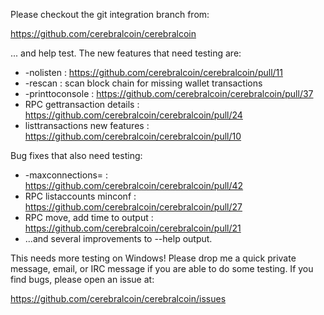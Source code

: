 Please checkout the git integration branch from:

https://github.com/cerebralcoin/cerebralcoin

... and help test.  The new features that need testing are:

* -nolisten : https://github.com/cerebralcoin/cerebralcoin/pull/11
* -rescan : scan block chain for missing wallet transactions
* -printtoconsole : https://github.com/cerebralcoin/cerebralcoin/pull/37
* RPC gettransaction details : https://github.com/cerebralcoin/cerebralcoin/pull/24
* listtransactions new features : https://github.com/cerebralcoin/cerebralcoin/pull/10

Bug fixes that also need testing:

* -maxconnections= : https://github.com/cerebralcoin/cerebralcoin/pull/42
* RPC listaccounts minconf : https://github.com/cerebralcoin/cerebralcoin/pull/27
* RPC move, add time to output : https://github.com/cerebralcoin/cerebralcoin/pull/21
* ...and several improvements to --help output.

This needs more testing on Windows!  Please drop me a quick private message, email, or IRC message if you are able to do some testing.  If you find bugs, please open an issue at:

https://github.com/cerebralcoin/cerebralcoin/issues
